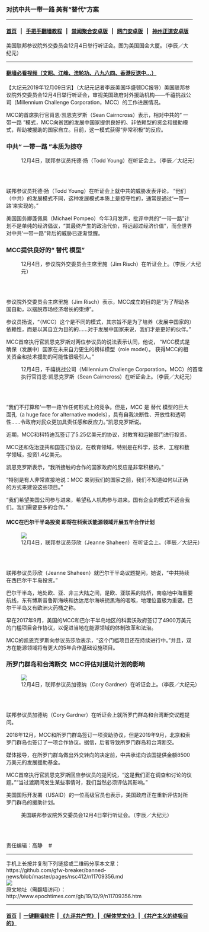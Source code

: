 ### 对抗中共一带一路 美有“替代”方案
------------------------

#### [首页](https://github.com/gfw-breaker/banned-news/blob/master/README.md) &nbsp;&nbsp;|&nbsp;&nbsp; [手把手翻墙教程](https://github.com/gfw-breaker/guides/wiki) &nbsp;&nbsp;|&nbsp;&nbsp; [禁闻聚合安卓版](https://github.com/gfw-breaker/bn-android) &nbsp;&nbsp;|&nbsp;&nbsp; [网门安卓版](https://github.com/oGate2/oGate) &nbsp;&nbsp;|&nbsp;&nbsp; [神州正道安卓版](https://github.com/SzzdOgate/update) 



<div><img alt="" class="aligncenter wp-post-image" src="http://i.epochtimes.com/assets/uploads/2019/12/01-capitol-flag-600x400.jpg"/>
<div class="red16 caption">
 美国联邦参议院外交委员会12月4日举行听证会。图为美国国会大厦。（李辰／大纪元）
</div>
</div><hr/>

#### [翻墙必看视频（文昭、江峰、法轮功、八九六四、香港反送中...）](https://github.com/gfw-breaker/banned-news/blob/master/pages/link3.md)

<div><p>
 【大纪元2019年12月09日讯】（大纪元记者李辰美国华盛顿DC报导）美国联邦参议院外交委员会12月4日举行听证会，审视美国政府对外援助机构——千禧挑战公司（Millennium Challenge Corporation，MCC）的工作进展情况。
</p>
<p>
 MCC的首席执行官肖恩‧凯恩克罗斯（Sean Cairncross）表示，相对中共的“
 <ok href="http://www.epochtimes.com/gb/tag/%E4%B8%80%E5%B8%A6%E4%B8%80%E8%B7%AF.html">
  一带一路
 </ok>
 ”模式，MCC向贫困的发展中国家提供良好的、非依赖型的资金和援助模式，帮助被援助的国家自立。目前，这一模式获得“非常积极”的反应。
</p>
<h3>
 中共“
 <ok href="http://www.epochtimes.com/gb/tag/%E4%B8%80%E5%B8%A6%E4%B8%80%E8%B7%AF.html">
  一带一路
 </ok>
 ”本质为掠夺
</h3>
<figure class="wp-caption aligncenter" id="attachment_11709518" style="width: 500px">
 <ok href="http://i.epochtimes.com/assets/uploads/2019/12/01-young.jpg">
  <img alt="" class="size-medium_vertical wp-image-11709518" src="http://i.epochtimes.com/assets/uploads/2019/12/01-young-555x400.jpg"/>
 </ok>
 <br/><figcaption class="wp-caption-text">
  12月4日，联邦参议员托德·扬（Todd Young）在听证会上。（李辰／大纪元）
 </figcaption><br/>
</figure><br/>
<p>
 联邦参议员托德‧扬（Todd Young）在听证会上就中共的威胁发表评论， “他们（中共）的发展模式不同，这种发展模式本质上是掠夺性的，通常是通过‘一带一路’来实现的。”
</p>
<p>
 美国国务卿蓬佩奥（Michael Pompeo）今年3月发声，批评中共的“一带一路”计划不是单纯的经济倡议，“其最终产生的政治代价，将远超过经济价值”，而全世界对中共‘一带一路“背后的威胁已逐渐觉醒。
</p>
<h3>
 MCC提供良好的“
 <ok href="http://www.epochtimes.com/gb/tag/%E6%9B%BF%E4%BB%A3.html">
  替代
 </ok>
 模型”
</h3>
<figure class="wp-caption aligncenter" id="attachment_11709529" style="width: 500px">
 <ok href="http://i.epochtimes.com/assets/uploads/2019/12/01-risch.jpg">
  <img alt="" class="wp-image-11709529" src="http://i.epochtimes.com/assets/uploads/2019/12/01-risch-612x400.jpg"/>
 </ok>
 <br/><figcaption class="wp-caption-text">
  12月4日，参议院外交委员会主席里施（Jim Risch）在听证会上。（李辰／大纪元）
 </figcaption><br/>
</figure><br/>
<p>
 参议院外交委员会主席里施（Jim Risch）表示，MCC成立的目的是“为了帮助各国自助，以摆脱市场经济增长的束缚”。
</p>
<p>
 参议员扬说，“（MCC）这个是不同的模式，其宗旨不是为了培养（发展中国家的）依赖性，而是以其自立为目的的……对于发展中国家来说，我们才是更好的伙伴。”
</p>
<p>
 MCC首席执行官凯恩克罗斯对两位参议员的说法表示认同，他说， “MCC模式是确保（发展中）国家在未来自力更生的榜样模型（role model）。 获得MCC的相关资金和技术援助的可能性很吸引人。”
</p>
<figure class="wp-caption aligncenter" id="attachment_11709539" style="width: 500px">
 <ok href="http://i.epochtimes.com/assets/uploads/2019/12/01-ceo.jpg">
  <img alt="" class="wp-image-11709539" src="http://i.epochtimes.com/assets/uploads/2019/12/01-ceo-587x400.jpg"/>
 </ok>
 <br/><figcaption class="wp-caption-text">
  12月4日，千禧挑战公司（Millennium Challenge Corporation，MCC）的首席执行官肖恩·凯恩克罗斯（Sean Cairncross）在听证会上。（李辰／大纪元）
 </figcaption><br/>
</figure><br/>
<p>
 “我们不打算和‘一带一路’作任何形式上的竞争。但是，MCC 是
 <ok href="http://www.epochtimes.com/gb/tag/%E6%9B%BF%E4%BB%A3.html">
  替代
 </ok>
 模型的巨大面孔（a huge face for alternative models），具有自我决断性、开放性和透明性……令政府对民众更加具责任感和反应力。”凯恩克罗斯说。
</p>
<p>
 近期，MCC和科特迪瓦签订了5.25亿美元的协议，对教育和运输部门进行投资。
</p>
<p>
 MCC还和佐治亚共和国签订协议，在教育领域，特别是在科学，技术，工程和数学领域，投资1.4亿美元。
</p>
<p>
 凯恩克罗斯表示，“我所接触的合作的国家政府的反应是非常积极的。”
</p>
<p>
 “特别是有人非常直接地说：MCC 来到我们的国家之前，我们不知道如何以正确的方式来建设这些项目。”
</p>
<p>
 “我们希望美国公司参与进来，希望私人机构参与进来。国有企业的模式不适合我们。我们需要更多的合作。”
</p>
<h4>
 MCC在巴尔干半岛投资 即将在科索沃能源领域开展五年合作计划
</h4>
<figure class="wp-caption aligncenter" style="width: 500px">
 <ok href="http://i.epochtimes.com/assets/uploads/2019/12/01-shaheen-1.jpg">
  <img class="size-large" src="http://i.epochtimes.com/assets/uploads/2019/12/01-shaheen-1.jpg"/>
 </ok>
 <br/><figcaption class="wp-caption-text">
  12月4日，联邦参议员莎欣（Jeanne Shaheen）在听证会上。（李辰／大纪元）
 </figcaption><br/>
</figure><br/>
<p>
 联邦参议员莎欣（Jeanne Shaheen）就巴尔干半岛议题提问，她说，“中共持续在西巴尔干半岛投资。”
</p>
<p>
 巴尔干半岛，地处欧、亚、非三大陆之间，是欧、亚联系的陆桥，南临地中海重要航线，东有博斯普鲁斯海峡和达达尼尔海峡扼黑海的咽喉，地理位置极为重要。巴尔干半岛又有欧洲火药桶之称。
</p>
<p>
 早在2017年9月，美国的MCC和巴尔干半岛地区的科索沃政府签订了4900万美元的门槛项目合作协议，以促进当地在能源领域的体制改革和法治。
</p>
<p>
 MCC的凯恩克罗斯向参议员莎欣表示，“这个门槛项目还在持续进行中。”并且，双方在能源领域将有更大的5年合作基础设施项目。
</p>
<h3>
 所罗门群岛和台湾断交  MCC评估对援助计划的影响
</h3>
<figure class="wp-caption aligncenter" style="width: 500px">
 <ok href="http://i.epochtimes.com/assets/uploads/2019/12/03-gardner.jpg">
  <img class="size-large" src="http://i.epochtimes.com/assets/uploads/2019/12/03-gardner.jpg"/>
 </ok>
 <br/><figcaption class="wp-caption-text">
  12月4日，联邦参议员加德纳（Cory Gardner）在听证会上。（李辰／大纪元）
 </figcaption><br/>
</figure><br/>
<p>
 联邦参议员加德纳（Cory Gardner）在听证会上就所罗门群岛和台湾断交议题提问。
</p>
<p>
 2018年12月，MCC和所罗门群岛签订一项资助协议，但是2019年9月，北京和索罗门群岛也签订了一项合作协议。据信，后者导致所罗门群岛和台湾断交。
</p>
<p>
 媒体报导，在所罗门群岛做出外交转向的决定前，中共承诺向该国提供金额8500万美元的发展援助基金。
</p>
<p>
 MCC首席执行官凯恩克罗斯回应参议员的提问说，“这是我们正在调查和讨论的议题。”“当过渡期间发生某些事情时，我们当然必须评估其影响。”
</p>
<p>
 美国国际开发署（USAID）的一位高级官员也表示，美国政府正在重新评估对所罗门群岛的援助计划。
</p>
<figure class="wp-caption aligncenter" id="attachment_11709701" style="width: 500px">
 <ok href="http://i.epochtimes.com/assets/uploads/2019/12/01senate-1.jpg">
  <img alt="" class="size-medium_vertical wp-image-11709701" src="http://i.epochtimes.com/assets/uploads/2019/12/01senate-1-681x400.jpg"/>
 </ok>
 <br/><figcaption class="wp-caption-text">
  美国联邦参议院外交委员会12月4日举行听证会。（李辰／大纪元）
 </figcaption><br/>
</figure><br/>
<p>
 责任编辑：高静　＃
</p>
</div>
<hr/>
手机上长按并复制下列链接或二维码分享本文章：<br/>
https://github.com/gfw-breaker/banned-news/blob/master/pages/nsc412/n11709356.md <br/>
<a href='https://github.com/gfw-breaker/banned-news/blob/master/pages/nsc412/n11709356.md'><img src='https://github.com/gfw-breaker/banned-news/blob/master/pages/nsc412/n11709356.md.png'/></a> <br/>
原文地址（需翻墙访问）：http://www.epochtimes.com/gb/19/12/9/n11709356.htm


------------------------
#### [首页](https://github.com/gfw-breaker/banned-news/blob/master/README.md) &nbsp;|&nbsp; [一键翻墙软件](https://github.com/gfw-breaker/nogfw/blob/master/README.md) &nbsp;| [《九评共产党》](https://github.com/gfw-breaker/9ping.md/blob/master/README.md#九评之一评共产党是什么) | [《解体党文化》](https://github.com/gfw-breaker/jtdwh.md/blob/master/README.md) | [《共产主义的终极目的》](https://github.com/gfw-breaker/gczydzjmd.md/blob/master/README.md)


<img src='http://gfw-breaker.win/banned-news/pages/nsc412/n11709356.md' width='0px' height='0px'/>